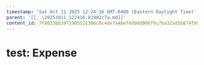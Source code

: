 ```yaml
---
timestamp: 'Sat Oct 11 2025 12:24:16 GMT-0400 (Eastern Daylight Time)'
parent: '[[..\20251011_122416.81982c7a.md]]'
content_id: 7f8633bb3971905521306c8c4de7a4bef6d9dd006f9c7ba32ad5b874f09ce529
---
```


# test: Expense

